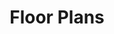 ---
title: Floor Plans
menu:
  main:
    weight: 1
  company:
seo:
  page_title:
  meta_description:
  featured_image: /uploads/
  featured_image_alt:
hero:
  enabled: true
  heading: Floor Plans
  body: >-
    Custom floor plans that offer you the ability to modify details to fit your family’s needs. From custom mother-in-law suites to home gyms, we can make most anything happen!

  button: true
  button_url: /projects
  button_text: See Our Plans
  image_url: /uploads/fancy_brick_house.jpg
  image_alt:
intro:
  enabled: false
  heading:
  body: >-

  button: true
  button_url:
  button_text:
contact_us:
  enabled: true
  heading: Our Floor Plans Designed for You
  body: >-
    In addition to dozens of proven bestsellers, we’re the only large production builder that offers you the ability to modify the floor plan to fit your family’s needs.

  sub_heading: How to Personalize Your Plan?
  sub_body:
    - Choose your favorite floor plan.
    - Make a list of the features or modifications that fit your family best.
    - Book a private meeting to discuss your changes, or just send us an email.
    - You’ll receive a personalized rendering or a request for a follow-up meeting with our team.
  image_url: /uploads/wills-point-4.jpg
  image_alt:
  button: true
  button_text: Contact Us
  button_url: /contact-us
---